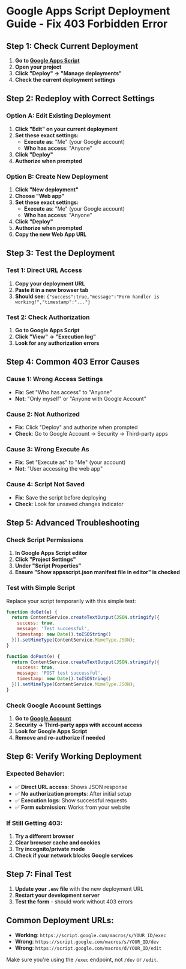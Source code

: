 # Google Apps Script Deployment Guide - Fix 403 Forbidden Error

## **Step 1: Check Current Deployment**

1. **Go to [Google Apps Script](https://script.google.com/)**
2. **Open your project**
3. **Click "Deploy" → "Manage deployments"**
4. **Check the current deployment settings**

## **Step 2: Redeploy with Correct Settings**

### **Option A: Edit Existing Deployment**
1. **Click "Edit" on your current deployment**
2. **Set these exact settings:**
   - **Execute as**: "Me" (your Google account)
   - **Who has access**: "Anyone"
3. **Click "Deploy"**
4. **Authorize when prompted**

### **Option B: Create New Deployment**
1. **Click "New deployment"**
2. **Choose "Web app"**
3. **Set these exact settings:**
   - **Execute as**: "Me" (your Google account)
   - **Who has access**: "Anyone"
4. **Click "Deploy"**
5. **Authorize when prompted**
6. **Copy the new Web App URL**

## **Step 3: Test the Deployment**

### **Test 1: Direct URL Access**
1. **Copy your deployment URL**
2. **Paste it in a new browser tab**
3. **Should see**: `{"success":true,"message":"Form handler is working!","timestamp":"..."}`

### **Test 2: Check Authorization**
1. **Go to Google Apps Script**
2. **Click "View" → "Execution log"**
3. **Look for any authorization errors**

## **Step 4: Common 403 Error Causes**

### **Cause 1: Wrong Access Settings**
- **Fix**: Set "Who has access" to "Anyone"
- **Not**: "Only myself" or "Anyone with Google Account"

### **Cause 2: Not Authorized**
- **Fix**: Click "Deploy" and authorize when prompted
- **Check**: Go to Google Account → Security → Third-party apps

### **Cause 3: Wrong Execute As**
- **Fix**: Set "Execute as" to "Me" (your account)
- **Not**: "User accessing the web app"

### **Cause 4: Script Not Saved**
- **Fix**: Save the script before deploying
- **Check**: Look for unsaved changes indicator

## **Step 5: Advanced Troubleshooting**

### **Check Script Permissions**
1. **In Google Apps Script editor**
2. **Click "Project Settings"**
3. **Under "Script Properties"**
4. **Ensure "Show appsscript.json manifest file in editor" is checked**

### **Test with Simple Script**
Replace your script temporarily with this simple test:

```javascript
function doGet(e) {
  return ContentService.createTextOutput(JSON.stringify({
    success: true,
    message: 'Test successful',
    timestamp: new Date().toISOString()
  })).setMimeType(ContentService.MimeType.JSON);
}

function doPost(e) {
  return ContentService.createTextOutput(JSON.stringify({
    success: true,
    message: 'POST test successful',
    timestamp: new Date().toISOString()
  })).setMimeType(ContentService.MimeType.JSON);
}
```

### **Check Google Account Settings**
1. **Go to [Google Account](https://myaccount.google.com/)**
2. **Security → Third-party apps with account access**
3. **Look for Google Apps Script**
4. **Remove and re-authorize if needed**

## **Step 6: Verify Working Deployment**

### **Expected Behavior:**
- ✅ **Direct URL access**: Shows JSON response
- ✅ **No authorization prompts**: After initial setup
- ✅ **Execution logs**: Show successful requests
- ✅ **Form submission**: Works from your website

### **If Still Getting 403:**
1. **Try a different browser**
2. **Clear browser cache and cookies**
3. **Try incognito/private mode**
4. **Check if your network blocks Google services**

## **Step 7: Final Test**

1. **Update your `.env` file** with the new deployment URL
2. **Restart your development server**
3. **Test the form** - should work without 403 errors

## **Common Deployment URLs:**

- **Working**: `https://script.google.com/macros/s/YOUR_ID/exec`
- **Wrong**: `https://script.google.com/macros/s/YOUR_ID/dev`
- **Wrong**: `https://script.google.com/macros/d/YOUR_ID/edit`

Make sure you're using the `/exec` endpoint, not `/dev` or `/edit`. 